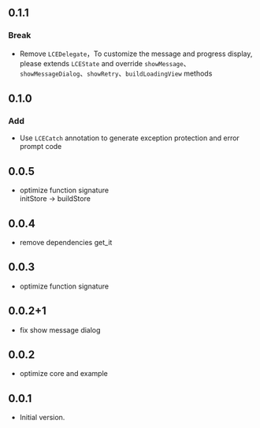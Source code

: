 ## 0.1.1

### Break
- Remove `LCEDelegate`，To customize the message and progress display, please extends `LCEState` and override `showMessage`、`showMessageDialog`、`showRetry`、`buildLoadingView` methods

## 0.1.0

### Add
- Use `LCECatch` annotation to generate exception protection and error prompt code

## 0.0.5

- optimize function signature  
    initStore -> buildStore

## 0.0.4

- remove dependencies get_it

## 0.0.3

- optimize function signature

## 0.0.2+1

- fix show message dialog

## 0.0.2

- optimize core and example

## 0.0.1

- Initial version.